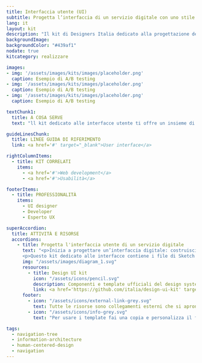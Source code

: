 ```yaml
---
title: Interfaccia utente (UI)
subtitle: Progetta l’interfaccia di un servizio digitale con uno stile grafico semplice e coerente
lang: it
layout: kit
description: "Il kit di Designers Italia dedicato alla progettazione delle interfacce digitali della Pubblica Amministrazione"
backgroundImage: 
backgroundColor: "#439af1"
nodate: true
kitcategory: realizzare

images:
- img: '/assets/images/kits/images/placeholder.png'
  caption: Esempio di A/B testing
- img: '/assets/images/kits/images/placeholder.png'
  caption: Esempio di A/B testing
- img: '/assets/images/kits/images/placeholder.png'
  caption: Esempio di A/B testing

textChunk1:
  title: A COSA SERVE
  text: "ll kit dedicato alle interfacce utente ti offre un insieme di componenti visivi già pronti per assemblare il front-end di siti web e applicazioni. Il kit consiste in una serie di simboli realizzati con la libreria Sketch, ovvero porzioni pre-lavorate finalizzate alla progettazione di un’interfaccia digitale con uno stile visivo definito e coerente. I simboli ti consentono di costruire un prototipo con le varie schermate necessarie, che possono poi essere rese interattive -  e gestite in maniera collaborativa nell’ambito di un team di lavoro - su Invision."

guideLinesChunk:
  title: LINEE GUIDA DI RIFERIMENTO
  link: <a href='#' target="_blank">User interface</a>

rightColumnItems:
  - title: KIT CORRELATI
    items:
      - <a href='#'>Web development</a>
      - <a href='#'>Usabilità</a>

footerItems:
  - title: PROFESSIONALITÀ
    items:
      - UI designer
      - Developer
      - Esperto UX

superAccordion:
  title: ATTIVITÀ E RISORSE
  accordions:
    - title: Progetta l'interfaccia utente di un servizio digitale
      text: "<p>Inizia a progettare un’interfaccia digitale: costruisci un prototipo interattivo per declinare il tuo progetto secondo uno stile visivo coerente e tenere conto dell’interazione utente. </p>
      <p>Questo kit dedicato alle interfacce contiene i file di Sketch necessari da cui partire per la fase di progettazione (grid system, colors, typography, buttons…)e una libreria di icone. Grazie all’interazione con il team di sviluppo, il prototipo che avrai realizzato diventerà il prodotto.</p>"
      img: "/assets/images/diagram_1.svg"
      resources:
        - title: Design UI kit
          icon: "/assets/icons/pencil.svg"
          description: Componenti e template ufficiali del design system di Designers Italia
          link: <a href='https://github.com/italia/design-ui-kit' target="_blank">Vai alla risorsa</a>
      footer:
        - icon: "/assets/icons/external-link-grey.svg"
          text: Tutte le risorse sono collegamenti esterni che si aprono in una nuova finestra.
        - icon: "/assets/icons/info-grey.svg"
          text: "Per usare i template fai una copia e personalizza il file: trovi le istruzioni nella prima pagina della risorsa."

tags:
  - navigation-tree
  - information-architecture
  - human-centered-design
  - navigation
---
```

